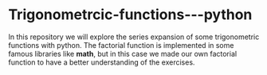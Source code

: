 # Trigonometrcic-functions---python
In this repository we will explore the series expansion of some trigonometric functions with python. The factorial function is implemented in some famous libraries like $\textbf{math}$, but in this case we made our own factorial function to have a better understanding of the exercises.
